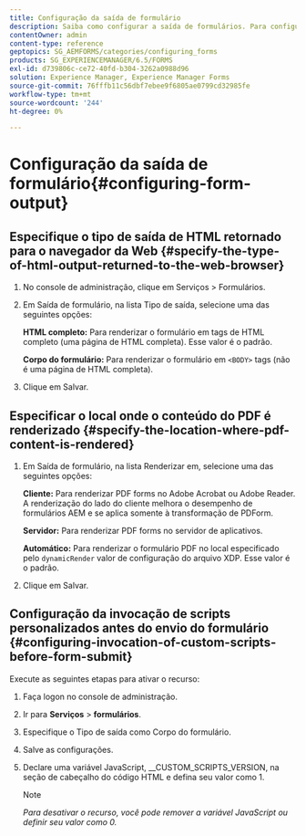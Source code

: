 ```yaml
---
title: Configuração da saída de formulário
description: Saiba como configurar a saída de formulários. Para configurar a saída do formulário e habilitar o recurso, use os scripts personalizados antes de enviar o formulário.
contentOwner: admin
content-type: reference
geptopics: SG_AEMFORMS/categories/configuring_forms
products: SG_EXPERIENCEMANAGER/6.5/FORMS
exl-id: d739806c-ce72-40fd-b304-3262a0988d96
solution: Experience Manager, Experience Manager Forms
source-git-commit: 76fffb11c56dbf7ebee9f6805ae0799cd32985fe
workflow-type: tm+mt
source-wordcount: '244'
ht-degree: 0%

---
```


# Configuração da saída de formulário{#configuring-form-output}

## Especifique o tipo de saída de HTML retornado para o navegador da Web {#specify-the-type-of-html-output-returned-to-the-web-browser}

1. No console de administração, clique em Serviços > Formulários.
1. Em Saída de formulário, na lista Tipo de saída, selecione uma das seguintes opções:

   **HTML completo:** Para renderizar o formulário em tags de HTML completo (uma página de HTML completa). Esse valor é o padrão.

   **Corpo do formulário:** Para renderizar o formulário em `<BODY>` tags (não é uma página de HTML completa).

1. Clique em Salvar.

## Especificar o local onde o conteúdo do PDF é renderizado {#specify-the-location-where-pdf-content-is-rendered}

1. Em Saída de formulário, na lista Renderizar em, selecione uma das seguintes opções:

   **Cliente:** Para renderizar PDF forms no Adobe Acrobat ou Adobe Reader. A renderização do lado do cliente melhora o desempenho de formulários AEM e se aplica somente à transformação de PDForm.

   **Servidor:** Para renderizar PDF forms no servidor de aplicativos.

   **Automático:** Para renderizar o formulário PDF no local especificado pelo `dynamicRender` valor de configuração do arquivo XDP. Esse valor é o padrão.

1. Clique em Salvar.

## Configuração da invocação de scripts personalizados antes do envio do formulário {#configuring-invocation-of-custom-scripts-before-form-submit}

Execute as seguintes etapas para ativar o recurso:

1. Faça logon no console de administração.
1. Ir para **Serviços** > **formulários**.
1. Especifique o Tipo de saída como Corpo do formulário.
1. Salve as configurações.
1. Declare uma variável JavaScript, __CUSTOM_SCRIPTS_VERSION, na seção de cabeçalho do código HTML e defina seu valor como 1.

   >[!NOTE]
   >
   >*Para desativar o recurso, você pode remover a variável JavaScript ou definir seu valor como 0.*
